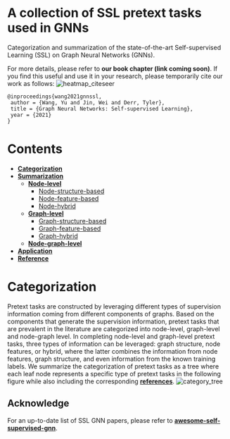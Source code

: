 #  A collection of SSL pretext tasks used in GNNs
Categorization and summarization of the state-of-the-art Self-supervised Learning (SSL) on Graph Neural Networks (GNNs).

For more details, please refer to **our book chapter (link coming soon)**. If you find this useful and use it in your research, please temporarily cite our work as follows:
![heatmap_citeseer](https://user-images.githubusercontent.com/53798810/131776213-bab0ebb8-f603-491b-9256-abbd2c92c99b.png)

    @inproceedings{wang2021gnnssl,
     author = {Wang, Yu and Jin, Wei and Derr, Tyler},
     title = {Graph Neural Networks: Self-supervised Learning},
     year = {2021}
    }



# Contents
- __[Categorization](#Categorization)__
- __[Summarization](#Summarization)__
  - __[Node-level](#Node-level)__
    - [Node-structure-based](#Node-structure-based)
    - [Node-feature-based](#Node-feature-based)
    - [Node-hybrid](#Node-hybrid)
  - __[Graph-level](#Graph-level)__
    - [Graph-structure-based](#Graph-structure-based)
    - [Graph-feature-based](#Graph-feature-based)
    - [Graph-hybrid](#Graph-hybrid)
  - __[Node-graph-level](#Node-graph-level)__
- __[Application](#Application)__
- __[Reference](#Reference)__


# Categorization
Pretext tasks are constructed by leveraging different types of supervision information coming from different components of graphs. Based on the components that generate the supervision information, pretext tasks that are prevalent in the literature are categorized into node-level, graph-level and node-graph level. In completing node-level and graph-level pretext tasks, three types of information can be leveraged: graph structure, node features, or hybrid, where the latter combines the information from node features, graph structure, and even information from the known training labels. We summarize the categorization of pretext tasks as a tree where each leaf node represents a specific type of pretext tasks in the following figure while also including the corresponding [**references**](ssl_category_tree.pdf).
![category_tree](images/ssl_category_tree.png)

## Acknowledge
For an up-to-date list of SSL GNN papers, please refer to [**awesome-self-supervised-gnn**](https://github.com/ChandlerBang/awesome-self-supervised-gnn).

